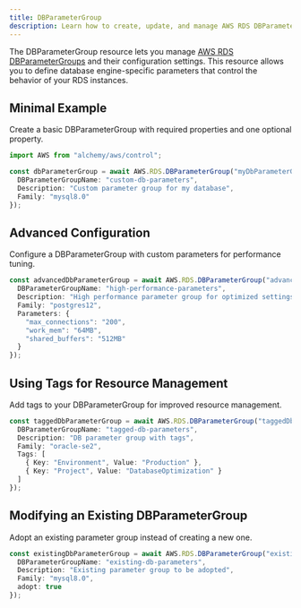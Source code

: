 ```yaml
---
title: DBParameterGroup
description: Learn how to create, update, and manage AWS RDS DBParameterGroups using Alchemy Cloud Control.
---
```


The DBParameterGroup resource lets you manage [AWS RDS DBParameterGroups](https://docs.aws.amazon.com/rds/latest/userguide/) and their configuration settings. This resource allows you to define database engine-specific parameters that control the behavior of your RDS instances.

## Minimal Example

Create a basic DBParameterGroup with required properties and one optional property.

```ts
import AWS from "alchemy/aws/control";

const dbParameterGroup = await AWS.RDS.DBParameterGroup("myDbParameterGroup", {
  DBParameterGroupName: "custom-db-parameters",
  Description: "Custom parameter group for my database",
  Family: "mysql8.0"
});
```

## Advanced Configuration

Configure a DBParameterGroup with custom parameters for performance tuning.

```ts
const advancedDbParameterGroup = await AWS.RDS.DBParameterGroup("advancedDbParameterGroup", {
  DBParameterGroupName: "high-performance-parameters",
  Description: "High performance parameter group for optimized settings",
  Family: "postgres12",
  Parameters: {
    "max_connections": "200",
    "work_mem": "64MB",
    "shared_buffers": "512MB"
  }
});
```

## Using Tags for Resource Management

Add tags to your DBParameterGroup for improved resource management.

```ts
const taggedDbParameterGroup = await AWS.RDS.DBParameterGroup("taggedDbParameterGroup", {
  DBParameterGroupName: "tagged-db-parameters",
  Description: "DB parameter group with tags",
  Family: "oracle-se2",
  Tags: [
    { Key: "Environment", Value: "Production" },
    { Key: "Project", Value: "DatabaseOptimization" }
  ]
});
```

## Modifying an Existing DBParameterGroup

Adopt an existing parameter group instead of creating a new one.

```ts
const existingDbParameterGroup = await AWS.RDS.DBParameterGroup("existingDbParameterGroup", {
  DBParameterGroupName: "existing-db-parameters",
  Description: "Existing parameter group to be adopted",
  Family: "mysql8.0",
  adopt: true
});
```